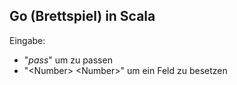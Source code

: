 ## Go (Brettspiel) in Scala ##
Eingabe:
- "*pass*" um zu passen
- "\<Number> \<Number>" um ein Feld zu besetzen

